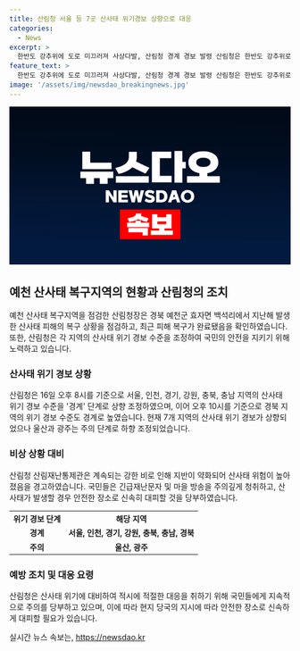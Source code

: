 ```yaml
---
title: 산림청 서울 등 7곳 산사태 위기경보 상향으로 대응
categories:
  - News
excerpt: >
  한반도 강추위에 도로 미끄러져 사상다발, 산림청 경계 경보 발령 산림청은 한반도 강추위로 인해 산사태 위기 경보 수준을 상향 조정했다. 지방마다 독립적인 산사태 위기 경향으로, 주의가 요구된다. 이에 산림청은 재난문자 및 마을 방송을 통해 국민들에 대해 안전 사항을 주의해 달라고 당부했다.
feature_text: >
  한반도 강추위에 도로 미끄러져 사상다발, 산림청 경계 경보 발령 산림청은 한반도 강추위로 인해 산사태 위기 경보 수준을 상향 조정했다. 지방마다 독립적인 산사태 위기 경향으로, 주의가 요구된다. 이에 산림청은 재난문자 및 마을 방송을 통해 국민들에 대해 안전 사항을 주의해 달라고 당부했다.
image: '/assets/img/newsdao_breakingnews.jpg'
---
```


<p><img src="/assets/img/newsdao_breakingnews.jpg" alt="firstkoreanews 속보" /></p>

<h2 data-ke-size="size26">예천 산사태 복구지역의 현황과 산림청의 조치</h2>

<p data-ke-size="size16">예천 산사태 복구지역을 점검한 산림청장은 경북 예천군 효자면 백석리에서 지난해 발생한 산사태 피해의 복구 상황을 점검하고, 최근 피해 복구가 완료됐음을 확인하였습니다. 또한, 산림청은 각 지역의 산사태 위기 경보 수준을 조정하여 국민의 안전을 지키기 위해 노력하고 있습니다.</p>

<h3>산사태 위기 경보 상황</h3>

<p data-ke-size="size16">산림청은 16일 오후 8시를 기준으로 서울, 인천, 경기, 강원, 충북, 충남 지역의 산사태 위기 경보 수준을 '경계' 단계로 상향 조정하였으며, 이어 오후 10시를 기준으로 경북 지역의 위기 경보 수준도 경계로 높였습니다. 현재 7개 지역의 산사태 위기 경보가 상향되었으나 울산과 광주는 주의 단계로 하향 조정되었습니다.</p>

<h3>비상 상황 대비</h3>

<p data-ke-size="size16">산림청 산림재난통제관은 계속되는 강한 비로 인해 지반이 약화되어 산사태 위험이 높아졌음을 경고하였습니다. 국민들은 긴급재난문자 및 마을 방송을 주의깊게 청취하고, 산사태가 발생할 경우 안전한 장소로 신속히 대피할 것을 당부하였습니다.</p>

<table>
    <tr>
        <th>위기 경보 단계</th>
        <th>해당 지역</th>
    </tr>
    <tr>
        <td style="text-align: center; height: 17px;"><b>경계</b></td>
        <td style="text-align: center; height: 17px;"><b>서울, 인천, 경기, 강원, 충북, 충남, 경북</b></td>
    </tr>
    <tr>
        <td style="text-align: center; height: 17px;"><b>주의</b></td>
        <td style="text-align: center; height: 17px;"><b>울산, 광주</b></td>
    </tr>
</table>

<h3>예방 조치 및 대응 요령</h3>

<p data-ke-size="size16">산림청은 산사태 위기에 대비하여 적시에 적절한 대응을 취하기 위해 국민들에게 지속적으로 주의를 당부하고 있으며, 이에 따라 현지 당국의 지시에 따라 안전한 장소로 신속하게 대피할 필요가 있습니다.</p>
실시간 뉴스 속보는, <a href="https://newsdao.kr" rel="dofollow">https://newsdao.kr</a>


